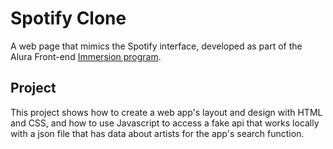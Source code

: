 # Spotify Clone

A web page that mimics the Spotify interface, developed as part of the Alura Front-end [Immersion program](https://imersao.dev/).

## Project

This project shows how to create a web app's layout and design with HTML and CSS, and how to use Javascript to access a fake api that works locally with a json file that has data about artists for the app's search function.